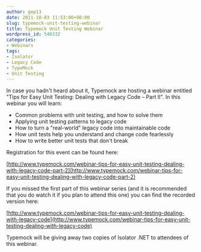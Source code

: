 ```yaml
---
author: gep13
date: 2011-10-03 11:53:00+00:00
slug: typemock-unit-testing-webinar
title: Typemock Unit Testing Webinar
wordpress_id: 540332
categories:
- Webinars
tags:
- Isolator
- Legacy Code
- TypeMock
- Unit Testing
---
```


In case you hadn't heard about it, Typemock are hosting a webinar entitled "Tips for Easy Unit Testing: Dealing with Legacy Code – Part II". In this webinar you will learn:

  * Common problems with unit testing, and how to solve them
  * Applying unit testing patterns to legacy code
  * How to turn a "real-world" legacy code into maintainable code
  * How unit tests help you understand and change code fearlessly
  * How to write better unit tests that don't break

Registration for this event can be found here:

[http://www.typemock.com/webinar-tips-for-easy-unit-testing-dealing-with-legacy-code-part-2](http://www.typemock.com/webinar-tips-for-easy-unit-testing-dealing-with-legacy-code-part-2)

If you missed the first part of this webinar series (and it is recommended that you do watch it if you plan to attend this one) you can find the recorded version here:

[http://www.typemock.com/webinar-tips-for-easy-unit-testing-dealing-with-legacy-code](http://www.typemock.com/webinar-tips-for-easy-unit-testing-dealing-with-legacy-code)

Typemock will be giving away two copies of Isolator .NET to attendees of this webinar.
